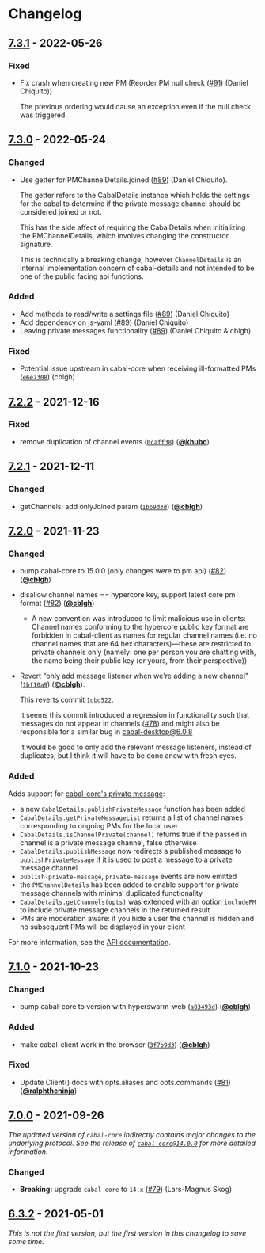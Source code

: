 # Changelog

## [7.3.1] - 2022-05-26
### Fixed

- Fix crash when creating new PM (Reorder PM null check ([#91](https://github.com/cabal-club/cabal-client/issues/91)) (Daniel Chiquito))

  The previous ordering would cause an exception even if the null check
  was triggered.


## [7.3.0] - 2022-05-24

### Changed

- Use getter for PMChannelDetails.joined ([#89](https://github.com/cabal-club/cabal-client/issues/89)) (Daniel Chiquito).

  The getter refers to the CabalDetails instance which holds the settings
  for the cabal to determine if the private message channel should be
  considered joined or not.

  This has the side affect of requiring the CabalDetails when initializing
  the PMChannelDetails, which involves changing the constructor signature.

  This is technically a breaking change, however `ChannelDetails` is an internal implementation concern of
  cabal-details and not intended to be one of the public facing api functions.

### Added

- Add methods to read/write a settings file ([#89](https://github.com/cabal-club/cabal-client/issues/89)) (Daniel Chiquito)
- Add dependency on js-yaml ([#89](https://github.com/cabal-club/cabal-client/issues/89)) (Daniel Chiquito)
- Leaving private messages functionality ([#89](https://github.com/cabal-club/cabal-client/issues/89)) (Daniel Chiquito & cblgh)

### Fixed

- Potential issue upstream in cabal-core when receiving ill-formatted PMs ([`e6e7308`](https://github.com/cabal-club/cabal-client/commit/e6e7308)) (cblgh)

## [7.2.2] - 2021-12-16

### Fixed

- remove duplication of channel events ([`0caff38`](https://github.com/cabal-club/cabal-client/commit/0caff38)) ([**@khubo**](https://github.com/khubo))

## [7.2.1] - 2021-12-11

### Changed

- getChannels: add onlyJoined param ([`1bb9d3d`](https://github.com/cabal-club/cabal-client/commit/1bb9d3d)) ([**@cblgh**](https://github.com/cblgh))

## [7.2.0] - 2021-11-23

### Changed

- bump cabal-core to 15.0.0 (only changes were to pm api) ([#82](https://github.com/cabal-club/cabal-client/issues/82)) ([**@cblgh**](https://github.com/cblgh))
- disallow channel names == hypercore key, support latest core pm format ([#82](https://github.com/cabal-club/cabal-client/issues/82)) ([**@cblgh**](https://github.com/cblgh))
  - A new convention was introduced to limit malicious use in clients: Channel names conforming to the hypercore public key format are forbidden in cabal-client as names for regular channel names (i.e. no channel names that are 64 hex characters)—these are restricted to private channels only (namely: one per person you are chatting with, the name being their public key (or yours, from their perspective))
- Revert "only add message listener when we're adding a new channel" ([`1bf10a9`](https://github.com/cabal-club/cabal-client/commit/1bf10a9)) ([**@cblgh**](https://github.com/cblgh)).

  This reverts commit [`1dbd522`](https://github.com/cabal-club/cabal-client/commit/1dbd5227923aa9063b93b57cfa9dbed31e246dda).

  It seems this commit introduced a regression in functionality such that
  messages do not appear in channels
  ([#78](https://github.com/cabal-club/cabal-client/issues/78)) and might also be
  responsible for a similar bug in [cabal-desktop@6.0.8](mailto:cabal-desktop@6.0.8)

  It would be good to only add the relevant message listeners, instead of
  duplicates, but I think it will have to be done anew with fresh eyes.

### Added

Adds support for [cabal-core's private message](https://github.com/cabal-club/cabal-core/#private-messages):

- a new `CabalDetails.publishPrivateMessage` function has been added
- `CabalDetails.getPrivateMessageList` returns a list of channel names corresponding to ongoing PMs for the local user
- `CabalDetails.isChannelPrivate(channel)` returns true if the passed in channel is a private message channel, false otherwise
- `CabalDetails.publishMessage` now redirects a published message to `publishPrivateMessage` if it is used to post a message to a private message channel
- `publish-private-message`, `private-message` events are now emitted
- the `PMChannelDetails` has been added to enable support for private message channels with minimal duplicated functionality
- `CabalDetails.getChannels(opts)` was extended with an option `includePM` to include private message channels in the returned result
- PMs are moderation aware: if you hide a user the channel is hidden and no subsequent PMs will be displayed in your client

For more information, see the [API documentation](https://github.com/cabal-club/cabal-client/blob/master/api.md).

## [7.1.0] - 2021-10-23

### Changed

- bump cabal-core to version with hyperswarm-web ([`a83493d`](https://github.com/cabal-club/cabal-client/commit/a83493d)) ([**@cblgh**](https://github.com/cblgh))

### Added

- make cabal-client work in the browser ([`3f7b9d3`](https://github.com/cabal-club/cabal-client/commit/3f7b9d3aa90c6eab80be1796f777d0926e664516)) ([**@cblgh**](https://github.com/cblgh))

### Fixed

- Update Client() docs with opts.aliases and opts.commands ([#81](https://github.com/cabal-club/cabal-client/issues/81)) ([**@ralphtheninja**](https://github.com/ralphtheninja))

## [7.0.0] - 2021-09-26

_The updated version of `cabal-core` indirectly contains major changes to the underlying protocol. See the release of [`cabal-core@14.0.0`](https://github.com/cabal-club/cabal-core/blob/master/CHANGELOG.md#1400---2021-05-18) for more detailed information._

### Changed

- **Breaking:** upgrade `cabal-core` to `14.x` ([#79](https://github.com/cabal-club/cabal-client/issues/79)) (Lars-Magnus Skog)

## [6.3.2] - 2021-05-01

_This is not the first version, but the first version in this changelog to save some time._

[7.3.1]: https://github.com/cabal-club/cabal-client/compare/v7.3.0...v7.3.1

[7.3.0]: https://github.com/cabal-club/cabal-client/compare/v7.2.2...v7.3.0

[7.2.2]: https://github.com/cabal-club/cabal-client/compare/v7.2.1...v7.2.2

[7.2.1]: https://github.com/cabal-club/cabal-client/compare/v7.2.0...v7.2.1

[7.2.0]: https://github.com/cabal-club/cabal-client/compare/v7.1.0...v7.2.0

[7.1.0]: https://github.com/cabal-club/cabal-client/compare/v7.0.0...v7.1.0

[7.0.0]: https://github.com/cabal-club/cabal-client/compare/v6.3.2...v7.0.0

[6.3.2]: https://github.com/cabal-club/cabal-client/releases/tag/v6.3.2

